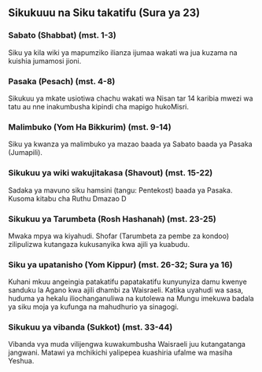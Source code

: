## Sikukuuu na Siku takatifu (Sura ya 23)

### Sabato (Shabbat) (mst. 1-3)

Siku ya kila wiki ya mapumziko ilianza ijumaa wakati wa jua kuzama na kuishia jumamosi jioni.

### Pasaka (Pesach) (mst. 4-8)

Sikukuu ya mkate usiotiwa chachu wakati wa Nisan tar 14 karibia mwezi wa tatu au nne inakumbusha kipindi cha mapigo hukoMisri.

### Malimbuko (Yom Ha Bikkurim) (mst. 9-14)

Siku ya kwanza ya malimbuko ya mazao baada ya Sabato baada ya Pasaka (Jumapili).

### Sikukuu ya wiki wakujitakasa (Shavout) (mst. 15-22)

Sadaka ya mavuno siku hamsini (tangu: Pentekost) baada ya Pasaka. Kusoma kitabu cha Ruthu Dmazao D

### Sikukuu ya Tarumbeta (Rosh Hashanah) (mst. 23-25)

Mwaka mpya wa kiyahudi. Shofar (Tarumbeta za pembe za kondoo) zilipulizwa kutangaza kukusanyika kwa ajili ya kuabudu.

### Siku ya upatanisho (Yom Kippur) (mst. 26-32; Sura ya 16)

Kuhani mkuu angeingia patakatifu papatakatifu kunyunyiza damu kwenye sanduku la Agano kwa ajili dhambi za Waisraeli. Katika uyahudi wa sasa, huduma ya hekalu iliochanganuliwa na kutolewa na Mungu imekuwa badala ya siku moja ya kufunga na mahudhurio ya sinagogi.

### Sikukuu ya vibanda (Sukkot) (mst. 33-44)

Vibanda vya muda vilijengwa kuwakumbusha Waisraeli juu kutangatanga jangwani. Matawi ya mchikichi yalipepea kuashiria ufalme wa masiha Yeshua.
